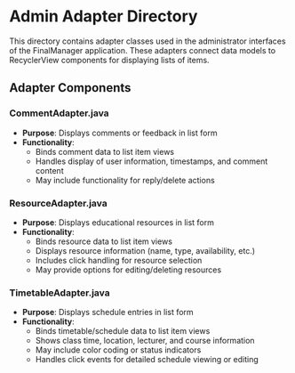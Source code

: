 # Admin Adapter Directory

This directory contains adapter classes used in the administrator interfaces of the FinalManager application. These adapters connect data models to RecyclerView components for displaying lists of items.

## Adapter Components

### CommentAdapter.java
- **Purpose**: Displays comments or feedback in list form
- **Functionality**:
  - Binds comment data to list item views
  - Handles display of user information, timestamps, and comment content
  - May include functionality for reply/delete actions

### ResourceAdapter.java
- **Purpose**: Displays educational resources in list form
- **Functionality**:
  - Binds resource data to list item views
  - Displays resource information (name, type, availability, etc.)
  - Includes click handling for resource selection
  - May provide options for editing/deleting resources

### TimetableAdapter.java
- **Purpose**: Displays schedule entries in list form
- **Functionality**:
  - Binds timetable/schedule data to list item views
  - Shows class time, location, lecturer, and course information
  - May include color coding or status indicators
  - Handles click events for detailed schedule viewing or editing
